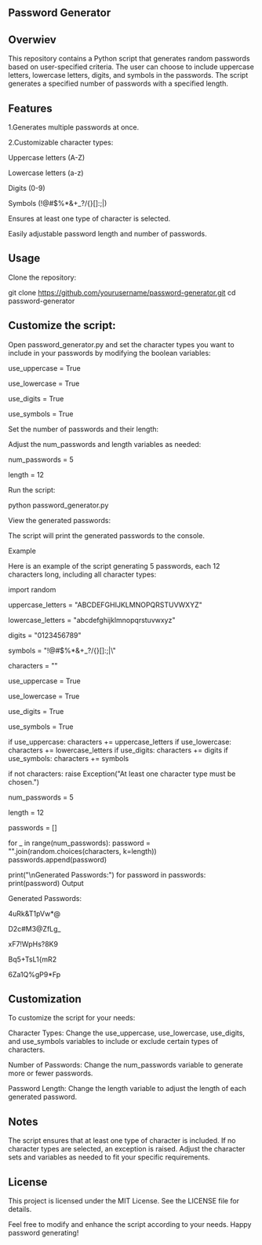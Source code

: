 Password Generator
-------------------------------

Overwiev
--------------------------------
This repository contains a Python script that generates random passwords based on user-specified criteria. The user can choose to include uppercase letters, lowercase letters, digits, and symbols in the passwords. The script generates a specified number of passwords with a specified length.

Features
------------------------------------
1.Generates multiple passwords at once.

2.Customizable character types:

Uppercase letters (A-Z)

Lowercase letters (a-z)

Digits (0-9)

Symbols (!@#$%*&+_?/{}[]:;|\)

Ensures at least one type of character is selected.

Easily adjustable password length and number of passwords.

Usage
---------------------------
Clone the repository:

git clone https://github.com/yourusername/password-generator.git
cd password-generator


Customize the script:
----------------------------------

Open password_generator.py and set the character types you want to include in your passwords by modifying the boolean variables:

use_uppercase = True

use_lowercase = True

use_digits = True

use_symbols = True

Set the number of passwords and their length:

Adjust the num_passwords and length variables as needed:

num_passwords = 5

length = 12

Run the script:

python password_generator.py

View the generated passwords:

The script will print the generated passwords to the console.

Example

Here is an example of the script generating 5 passwords, each 12 characters long, including all character types:

import random

uppercase_letters = "ABCDEFGHIJKLMNOPQRSTUVWXYZ"

lowercase_letters = "abcdefghijklmnopqrstuvwxyz"

digits = "0123456789"

symbols = "!@#$%*&+_?/{}[]:;|\\"

characters = ""

use_uppercase = True

use_lowercase = True

use_digits = True

use_symbols = True

if use_uppercase:
    characters += uppercase_letters
if use_lowercase:
    characters += lowercase_letters
if use_digits:
    characters += digits
if use_symbols:
    characters += symbols

if not characters:
    raise Exception("At least one character type must be chosen.")

num_passwords = 5

length = 12

passwords = []

for _ in range(num_passwords):
    password = "".join(random.choices(characters, k=length))
    passwords.append(password)

print("\nGenerated Passwords:")
for password in passwords:
    print(password)
Output

Generated Passwords:

4uRk&T1pVw*@

D2c#M3@ZfLg_

xF7!WpHs?8K9

Bq5+TsL1{mR2

6Za1Q%gP9*Fp

Customization
-------------------------------
To customize the script for your needs:

Character Types: Change the use_uppercase, use_lowercase, use_digits, and use_symbols variables to include or exclude certain types of characters.

Number of Passwords: Change the num_passwords variable to generate more or fewer passwords.

Password Length: Change the length variable to adjust the length of each generated password.

Notes
----------------------------------
The script ensures that at least one type of character is included. If no character types are selected, an exception is raised.
Adjust the character sets and variables as needed to fit your specific requirements.

License
-------------------------------
This project is licensed under the MIT License. See the LICENSE file for details.

Feel free to modify and enhance the script according to your needs. Happy password generating!

